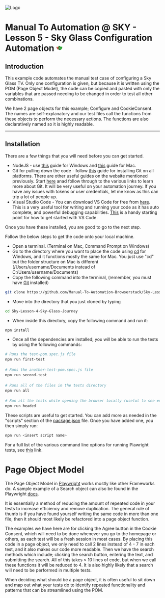 ![Logo](https://www.browserstack.com/images/static/header-logo.jpg)

# Manual To Automation @ SKY - Lesson 5 - Sky Glass Configuration Automation <a href="https://nodejs.org/en/"><img src="https://raw.githubusercontent.com/github/explore/60cd2530141f67f07a947fa2d310c482e287e387/topics/playwright/playwright.png" alt="playwright" height="22" /></a>

## Introduction

This example code automates the manual test case of configuring a Sky Glass TV. Only one configuration is given, but because it is written using the POM (Page Object Model), the code can be copied and pasted with only the variables that are passed needing to be changed in order to test all other combinations.

We have 2 page objects for this example; Configure and CookieConsent. The names are self-explanatory and our test files call the functions from these objects to perform the necessary actions. The functions are also declaratively named so it is highly readable.

---

## Installation

There are a few things that you will need before you can get started.

* NodeJS - use [this](https://phoenixnap.com/kb/install-node-js-npm-on-windows) guide for Windows and [this](https://nodesource.com/blog/installing-nodejs-tutorial-mac-os-x/) guide for Mac.
* Git for pulling down the code - follow [this]() guide for installing Git on all platforms. There are other useful guides on the website mentioned previously. Start [here](https://github.com/git-guides) anad follow through to the various links to learn more about Git. It will be very useful on your automation journey. If you have any issues with tokens or user credentials, let me know as this can trip a lot of people up.
* Visual Studio Code - You can download VS Code for free from [here](https://code.visualstudio.com/download). This is a very useful tool for writing and running your code as it has auto complete, and powerful debugging capabilities. [This](https://code.visualstudio.com/docs/introvideos/basics) is a handy starting point for how to get started with VS Code.

Once you have these installed, you are good to go to the next step.

Follow the below steps to get the code onto your local machine.

* Open a terminal. (Terminal on Mac, Command Prompt on Windows)
* Go to the directory where you want to place the code using [cd](https://docs.microsoft.com/en-us/windows-server/administration/windows-commands/cd) for Windows, and it functions mostly the same for Mac. You just use "cd" but the folder structure on Mac is different (/Users/username/Documents instead of C:/Users/username/Documents)
* Copy the following command into the terminal, (remember, you must have [Git](https://git-scm.com/downloads) installed)
```sh
git clone https://github.com/Manual-To-Automation-Browserstack/Sky-Lesson-4-Sky-Glass-Journey.git.
```
* Move into the directory that you just cloned by typing
```sh
cd Sky-Lesson-4-Sky-Glass-Journey
```
* When inside this directory, copy the following command and run it:
```sh
npm install
```
* Once all the dependencies are installed, you will be able to run the tests by using the following commands:
```sh
# Runs the test-pom.spec.js file
npm run first-test

# Runs the another-test-pom.spec.js file
npm run second-test

# Runs all of the files in the tests directory
npm run all

# Run all the tests while opening the browser locally (useful to see everything happening in real time.)
npm run headed
```

These scripts are useful to get started. You can add more as needed in the "scripts" section of the [package.json](./package.json) file. Once you have added one, you then simply run:

```sh
npm run <insert script name>
```

For a full list of the various command line options for running Plawright tests, see [this](https://playwright.dev/docs/test-cli) link.

# Page Object Model

The Page Object Model in [Playwright](https://playwright.dev/docs/test-pom) works mostly like other Frameworks do. A sample example of a Search object can also be found in the Playwright [docs](https://playwright.dev/docs/pom).

It is essentially a method of reducing the amount of repeated code in your tests to increase efficiency and remove duplication. The general rule of thumb is if you have found yourself writing the same code in more than one file, then it should most likely be refactored into a page object function.

The examples we have here are for clicking the Agree button in the Cookie Consent, which will need to be done whenever you go to the homepage or others, as each test will be a fresh session in most cases. By placing this code in a page object, we only need to call 2 lines instead of 4 - 7 in each test, and it also makes our code more readable. Then we have the search methods which include; clicking the search button, entering the text, and submitting the search. All of this takes > 10 lines of code, but when we call these functions it will be reduced to 4. It is also highly likely that a search will need to be performed in multiple tests.

When deciding what should be a page object, it is often useful to sit down and map out what your tests do to identify repeated functionality and patterns that can be streamlined using the POM.